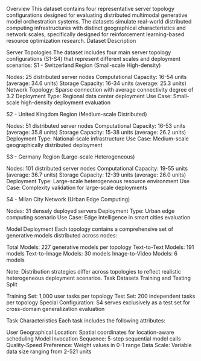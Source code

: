 Overview
This dataset contains four representative server topology configurations designed for evaluating distributed multimodal generative model orchestration systems. The datasets simulate real-world distributed computing infrastructures with distinct geographical characteristics and network scales, specifically designed for reinforcement learning-based resource optimization research.
Dataset Description

Server Topologies
The dataset includes four main server topology configurations (S1-S4) that represent different scales and deployment scenarios:
S1 - Switzerland Region (Small-scale High-density)

Nodes: 25 distributed server nodes
Computational Capacity: 16-54 units (average: 34.6 units)
Storage Capacity: 16-34 units (average: 25.3 units)
Network Topology: Sparse connection with average connectivity degree of 3.2
Deployment Type: Regional data center deployment
Use Case: Small-scale high-density deployment evaluation

S2 - United Kingdom Region (Medium-scale Distributed)

Nodes: 51 distributed server nodes
Computational Capacity: 16-53 units (average: 35.8 units)
Storage Capacity: 15-38 units (average: 26.2 units)
Deployment Type: National-scale infrastructure
Use Case: Medium-scale geographically distributed deployment

S3 - Germany Region (Large-scale Heterogeneous)

Nodes: 101 distributed server nodes
Computational Capacity: 19-55 units (average: 36.7 units)
Storage Capacity: 12-39 units (average: 26.0 units)
Deployment Type: Large-scale heterogeneous resource environment
Use Case: Complexity validation for large-scale deployments

S4 - Milan City Network (Urban Edge Computing)

Nodes: 31 densely deployed servers
Deployment Type: Urban edge computing scenario
Use Case: Edge intelligence in smart cities evaluation

Model Deployment
Each topology contains a comprehensive set of generative models distributed across nodes:

Total Models: 227 generative models per topology
Text-to-Text Models: 191 models
Text-to-Image Models: 30 models
Image-to-Video Models: 6 models

Note: Distribution strategies differ across topologies to reflect realistic heterogeneous deployment scenarios.
Task Datasets
Training and Testing Split

Training Set: 1,000 user tasks per topology
Test Set: 200 independent tasks per topology
Special Configuration: S4 serves exclusively as a test set for cross-domain generalization evaluation

Task Characteristics
Each task includes the following attributes:

User Geographical Location: Spatial coordinates for location-aware scheduling
Model Invocation Sequence: 5-step sequential model calls
Quality-Speed Preference: Weight values in 0-1 range
Data Scale: Variable data size ranging from 2-521 units
